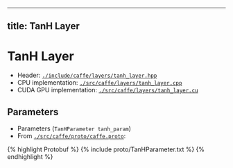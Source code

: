 
---
title: TanH Layer
---

# TanH Layer

* Header: [`./include/caffe/layers/tanh_layer.hpp`](https://github.com/BVLC/caffe/blob/master/include/caffe/layers/tanh_layer.hpp)
* CPU implementation: [`./src/caffe/layers/tanh_layer.cpp`](https://github.com/BVLC/caffe/blob/master/src/caffe/layers/tanh_layer.cpp)
* CUDA GPU implementation: [`./src/caffe/layers/tanh_layer.cu`](https://github.com/BVLC/caffe/blob/master/src/caffe/layers/tanh_layer.cu)

## Parameters

* Parameters (`TanHParameter tanh_param`)
* From [`./src/caffe/proto/caffe.proto`](https://github.com/BVLC/caffe/blob/master/src/caffe/proto/caffe.proto):

{% highlight Protobuf %}
{% include proto/TanHParameter.txt %}
{% endhighlight %}